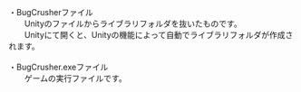 ・BugCrusherファイル<br>
　　Unityのファイルからライブラリフォルダを抜いたものです。<br>
　　Unityにて開くと、Unityの機能によって自動でライブラリフォルダが作成されます。<br>
<br>
・BugCrusher.exeファイル<br>
　　ゲームの実行ファイルです。<br>
<br>
